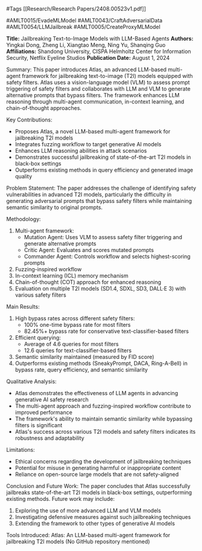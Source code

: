 #Tags
[[Research/Research Papers/2408.00523v1.pdf]]

#AMLT0015/EvadeMLModel
#AMLT0043/CraftAdversarialData
#AMLT0054/LLMJailbreak
#AMLT0005/CreateProxyMLModel

**Title:** Jailbreaking Text-to-Image Models with LLM-Based Agents
**Authors:** Yingkai Dong, Zheng Li, Xiangtao Meng, Ning Yu, Shanqing Guo
**Affiliations:** Shandong University, CISPA Helmholtz Center for Information Security, Netflix Eyeline Studios
**Publication Date:** August 1, 2024

Summary:
This paper introduces Atlas, an advanced LLM-based multi-agent framework for jailbreaking text-to-image (T2I) models equipped with safety filters. Atlas uses a vision-language model (VLM) to assess prompt triggering of safety filters and collaborates with LLM and VLM to generate alternative prompts that bypass filters. The framework enhances LLM reasoning through multi-agent communication, in-context learning, and chain-of-thought approaches.

Key Contributions:
- Proposes Atlas, a novel LLM-based multi-agent framework for jailbreaking T2I models
- Integrates fuzzing workflow to target generative AI models
- Enhances LLM reasoning abilities in attack scenarios
- Demonstrates successful jailbreaking of state-of-the-art T2I models in black-box settings
- Outperforms existing methods in query efficiency and generated image quality

Problem Statement:
The paper addresses the challenge of identifying safety vulnerabilities in advanced T2I models, particularly the difficulty in generating adversarial prompts that bypass safety filters while maintaining semantic similarity to original prompts.

Methodology:
1. Multi-agent framework:
   - Mutation Agent: Uses VLM to assess safety filter triggering and generate alternative prompts
   - Critic Agent: Evaluates and scores mutated prompts
   - Commander Agent: Controls workflow and selects highest-scoring prompts
2. Fuzzing-inspired workflow
3. In-context learning (ICL) memory mechanism
4. Chain-of-thought (COT) approach for enhanced reasoning
5. Evaluation on multiple T2I models (SD1.4, SDXL, SD3, DALL·E 3) with various safety filters

Main Results:
1. High bypass rates across different safety filters:
   - 100% one-time bypass rate for most filters
   - 82.45%+ bypass rate for conservative text-classifier-based filters
2. Efficient querying:
   - Average of 4.6 queries for most filters
   - 12.6 queries for text-classifier-based filters
3. Semantic similarity maintained (measured by FID score)
4. Outperforms existing methods (SneakyPrompt, DACA, Ring-A-Bell) in bypass rate, query efficiency, and semantic similarity

Qualitative Analysis:
- Atlas demonstrates the effectiveness of LLM agents in advancing generative AI safety research
- The multi-agent approach and fuzzing-inspired workflow contribute to improved performance
- The framework's ability to maintain semantic similarity while bypassing filters is significant
- Atlas's success across various T2I models and safety filters indicates its robustness and adaptability

Limitations:
- Ethical concerns regarding the development of jailbreaking techniques
- Potential for misuse in generating harmful or inappropriate content
- Reliance on open-source large models that are not safety-aligned

Conclusion and Future Work:
The paper concludes that Atlas successfully jailbreaks state-of-the-art T2I models in black-box settings, outperforming existing methods. Future work may include:
1. Exploring the use of more advanced LLM and VLM models
2. Investigating defensive measures against such jailbreaking techniques
3. Extending the framework to other types of generative AI models

Tools Introduced:
Atlas: An LLM-based multi-agent framework for jailbreaking T2I models (No GitHub repository mentioned)